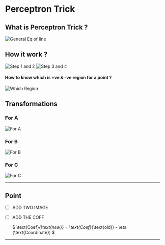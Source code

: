 # Perceptron Trick

## What is Perceptron Trick ?
![General Eq of line](https://i.pinimg.com/736x/e0/31/6a/e0316a3c7c69a30bbaa61241cd72e981.jpg)

## How it work ? 
![Step 1 and 2](https://i.pinimg.com/736x/a9/bc/86/a9bc8643cbcff9632897af95b081e308.jpg)
![Step 3 and 4](https://i.pinimg.com/736x/40/b1/77/40b1770832e7226cbe97ab6bb958d07e.jpg)

#### How to know which is +ve & -ve region for a point ?
![Which Region](https://i.pinimg.com/736x/22/86/cf/2286cf4c75492cde3f7e3db9fa8d854a.jpg)

## Transformations
### For A
![For A](https://i.pinimg.com/736x/03/98/bd/0398bdfad01f4647ba9a35f88e700a80.jpg)
### For B
![For B](https://i.pinimg.com/736x/b7/46/c0/b746c01378afd01f231307f2cd807093.jpg)
### For C
![For C](https://i.pinimg.com/736x/9e/22/fd/9e22fd6ae9ca9f51caac2b1a323c065d.jpg)

---
## Point
- [ ] ADD TWO IMAGE
- [ ] ADD THE COFF
  
  $
  \text{Coef}_{\text{new}} = \text{Coef}_{\text{old}} - \eta (\text{Coordinate})
  $

---